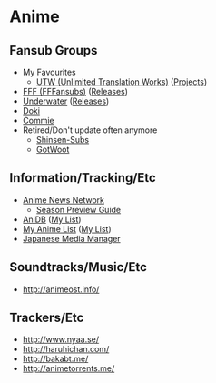 # Anime

## Fansub Groups

* My Favourites
  * [UTW (Unlimited Translation Works)](http://utw.me/) ([Projects](http://utw.me/projects/anime/))
* [FFF (FFFansubs)](http://fffansubs.org/) ([Releases](http://fffansubs.org/?page_id=8))
* [Underwater](http://underwater.nyaatorrents.org/) ([Releases](http://underwater.nyaatorrents.org/?nav=releases))
* [Doki](http://doki.co/)
* [Commie](http://commiesubs.com/)
* Retired/Don't update often anymore
  * [Shinsen-Subs](http://bt.shinsen-subs.org/)
  * [GotWoot](http://www.gotwoot-subs.net/)

## Information/Tracking/Etc

* [Anime News Network](https://www.animenewsnetwork.com/)
  * [Season Preview Guide](http://www.animenewsnetwork.com.au/preview-guide/)
* [AniDB](http://anidb.net/) ([My List](http://anidb.net/perl-bin/animedb.pl?show=mylist&do.filter=1&uid=568979))
* [My Anime List](http://myanimelist.net/) ([My List](http://myanimelist.net/animelist/alias1))
* [Japanese Media Manager](https://code.google.com/p/jmm/)

## Soundtracks/Music/Etc

* http://animeost.info/

## Trackers/Etc

* http://www.nyaa.se/
* http://haruhichan.com/
* http://bakabt.me/
* http://animetorrents.me/
